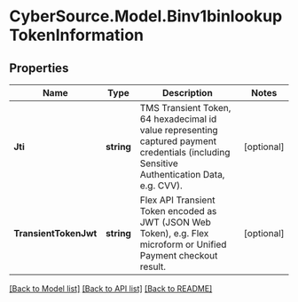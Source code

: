 # CyberSource.Model.Binv1binlookupTokenInformation
## Properties

Name | Type | Description | Notes
------------ | ------------- | ------------- | -------------
**Jti** | **string** | TMS Transient Token, 64 hexadecimal id value representing captured payment credentials (including Sensitive Authentication Data, e.g. CVV).  | [optional] 
**TransientTokenJwt** | **string** | Flex API Transient Token encoded as JWT (JSON Web Token), e.g. Flex microform or Unified Payment checkout result.  | [optional] 

[[Back to Model list]](../README.md#documentation-for-models) [[Back to API list]](../README.md#documentation-for-api-endpoints) [[Back to README]](../README.md)

